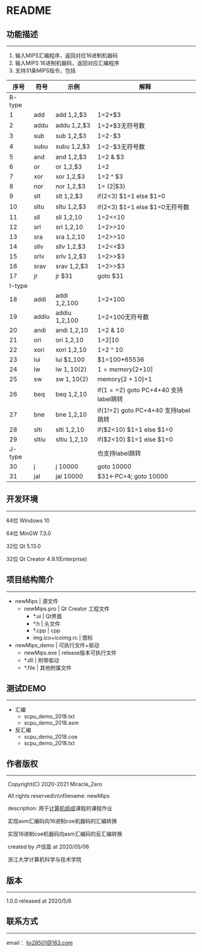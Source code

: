 # README



## 功能描述
---
1. 输入MIPS汇编程序，返回对应16进制机器码
2. 输入MIPS 16进制机器码，返回对应汇编程序
3. 支持31条MIPS指令，包括

| 序号   | 符号  | 示例            | 解释                                  |
| ------ | ----- | --------------- | ------------------------------------- |
| R-type |       |                 |                                       |
| 1      | add   | add $1,$2,$3    | $1=$2+$3                              |
| 2      | addu  | addu $1,$2,$3   | $1=$2+$3无符号数                      |
| 3      | sub   | sub $1,$2,$3    | $1=$2-$3                              |
| 4      | subu  | subu $1,$2,$3   | $1=$2-$3无符号数                      |
| 5      | and   | and $1,$2,$3    | $1=$2 & $3                            |
| 6      | or    | or $1,$2,$3     | $1=$2                                 |
| 7      | xor   | xor $1,$2,$3    | $1=$2 ^ $3                            |
| 8      | nor   | nor $1,$2,$3    | $1=~($2\|$3)                          |
| 9      | slt   | slt $1,$2,$3    | if($2<$3)  $1=1 else  $1=0            |
| 10     | sltu  | sltu $1,$2,$3   | if($2<$3)  $1=1 else  $1=0无符号数    |
| 11     | sll   | sll $1,$2,10    | $1=$2<<10                             |
| 12     | srl   | srl $1,$2,10    | $1=$2>>10                             |
| 13     | sra   | sra $1,$2,10    | $1=$2>>10                             |
| 14     | sllv  | sllv $1,$2,$3   | $1=$2<<$3                             |
| 15     | srlv  | srlv $1,$2,$3   | $1=$2>>$3                             |
| 16     | srav  | srav $1,$2,$3   | $1=$2>>$3                             |
| 17     | jr    | jr $31          | goto $31                              |
| I-type |       |                 |                                       |
| 18     | addi  | addi $1,$2,100  | $1=$2+100                             |
| 19     | addiu | addiu $1,$2,100 | $1=$2+100无符号数                     |
| 20     | andi  | andi $1,$2,10   | $1=$2 & 10                            |
| 21     | ori   | ori $1,$2,10    | $1=$2\|10                             |
| 22     | xori  | xori $1,$2,10   | $1=$2 ^ 10                            |
| 23     | lui   | lui $1,100      | \$1=100*65536                          |
| 24     | lw    | lw $1,10($2)    | $1=memory[$2+10]                      |
| 25     | sw    | sw $1,10($2)    | memory[$2+10]=$1                      |
| 26     | beq   | beq $1,$2,10    | if($1==$2) goto PC+4+40 支持label跳转 |
| 27     | bne   | bne $1,$2,10    | if($1!=$2) goto PC+4+40 支持label跳转 |
| 28     | slti  | slti $1,$2,10   | if($2<10) $1=1 else $1=0              |
| 29     | sltiu | sltiu $1,$2,10  | if($2<10) $1=1 else $1=0              |
| J-type |       |                 | 也支持label跳转                       |
| 30     | j     | j 10000         | goto 10000                            |
| 31     | jal   | jal 10000       | $31<-PC+4; goto 10000                 |



## 开发环境

---
64位 Windows 10

64位 MinGW 7.3.0

32位 Qt 5.13.0

32位 Qt Creator 4.9.1(Enterprise)



## 项目结构简介
---
- newMips											     | 源文件
  - newMips.pro							          | Qt Creator 工程文件
    - *.ui										        | Qt界面
    - *.h										         | 头文件
    - *.cpp								 	        | cpp
    - img.ico+icoimg.rc		                | 图标
- newMips_demo						  	    	| 可执行文件+驱动
  - newMips.exe							         | release版本可执行文件
  - *.dll										     	  | 附带驱动
  - *.file								                  | 其他附属文件



## 测试DEMO

---
- 汇编
  - scpu_demo_2018.txt
  - scpu_demo_2018.asm
- 反汇编
  - scpu_demo_2018.coe
  - scpu_demo_2018.txt



## 作者版权

---
​	Copyright(C) 2020-2021 Miracle_Zero

​	All rights reserved\n\nfilename:	newMips

​	description:	  用于<u>计算机组成</u>课程的课程作业

​						     实现asm汇编码向16进制coe机器码的汇编转换

​						     实现16进制coe机器码向asm汇编码的反汇编转换

​	created by 卢佳盈 at 2020/05/06

​	浙江大学计算机科学与技术学院



## 版本
---
1.0.0 released at 2020/5/6



## 联系方式
---
email：	ljy28501@163.com